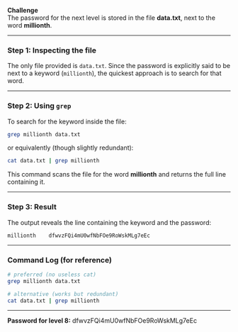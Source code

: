 
**Challenge**  
The password for the next level is stored in the file **data.txt**, next to the word **millionth**.

---

### Step 1: Inspecting the file  
The only file provided is `data.txt`. Since the password is explicitly said to be next to a keyword (`millionth`), the quickest approach is to search for that word.

---

### Step 2: Using `grep`  
To search for the keyword inside the file:

```bash
grep millionth data.txt
````

or equivalently (though slightly redundant):

```bash
cat data.txt | grep millionth
```

This command scans the file for the word **millionth** and returns the full line containing it.

---

### Step 3: Result

The output reveals the line containing the keyword and the password:

```
millionth    dfwvzFQi4mU0wfNbFOe9RoWskMLg7eEc
```


---

### Command Log (for reference)

```bash
# preferred (no useless cat)
grep millionth data.txt

# alternative (works but redundant)
cat data.txt | grep millionth
```

---

**Password for level 8:**
dfwvzFQi4mU0wfNbFOe9RoWskMLg7eEc